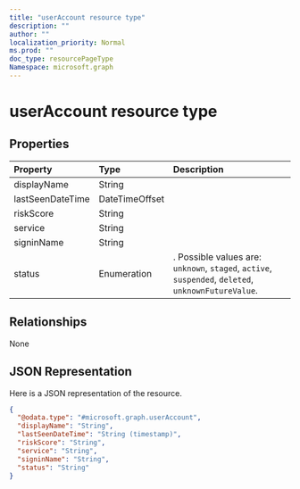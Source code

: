 ```yaml
---
title: "userAccount resource type"
description: ""
author: ""
localization_priority: Normal
ms.prod: ""
doc_type: resourcePageType
Namespace: microsoft.graph
---
```



# userAccount resource type



## Properties
|Property|Type|Description|
|:---|:---|:---|
|displayName|String||
|lastSeenDateTime|DateTimeOffset||
|riskScore|String||
|service|String||
|signinName|String||
|status|Enumeration|. Possible values are: `unknown`, `staged`, `active`, `suspended`, `deleted`, `unknownFutureValue`.|

## Relationships
None

## JSON Representation
Here is a JSON representation of the resource.
<!-- {
  "blockType": "resource",
  "@odata.type": "microsoft.graph.userAccount"
}
-->
``` json
{
  "@odata.type": "#microsoft.graph.userAccount",
  "displayName": "String",
  "lastSeenDateTime": "String (timestamp)",
  "riskScore": "String",
  "service": "String",
  "signinName": "String",
  "status": "String"
}
```

